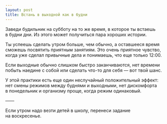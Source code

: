```yaml
---
layout: post
title: Встань в выходной как в будни
---
```


Заведи будильник на субботу на то же время, в которое ты встаешь в будни дни. Из этого может получиться пара хороших истории.

Ты успеешь сделать утром больше, чем обычно, а оставшееся время сможешь посвятить приятным занятиям. Это очень приятное чувство, когда уже сделал привычные дела и понимаешь, что еще только 12:00.

Если выходные обычно слишком быстро заканчиваются, нет времени побыть наедине с собой или сделать что-то для себя — вот твой шанс.

У этой практики есть еще один неслучайный положительный эффект: нет смены режимов между буднями и выходными, нет дискомфорта в понедельник и организму проще, когда режим одинаковый.

——

Если утром надо везти детей в школу, перенеси задание на воскресенье.
